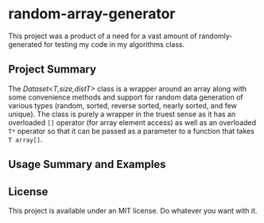 # random-array-generator
This project was a product of a need for a vast amount of randomly-generated for testing my code in my algorithms class. 

## Project Summary
The _Dataset\<T,size,distT\>_ class is a wrapper around an array along with some convenience methods and support for random data generation of various types (random, sorted,
reverse sorted, nearly sorted, and few unique). The class is purely a wrapper in the truest sense as it has an overloaded `[]` operator (for array element access) as well
as an overloaded `T*` operator so that it can be passed as a parameter to a function that takes `T array[]`.

## Usage Summary and Examples

## License
This project is available under an MIT license. Do whatever you want with it.
